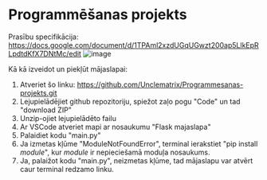 # Programmēšanas projekts
Prasību specifikācija: https://docs.google.com/document/d/1TPAml2xzdUGqUGwzt200ap5LlkEpRLpdtdKfX7DNtMc/edit
![image](https://github.com/user-attachments/assets/2b2edc11-3a36-4400-a498-387eeae3e4e7)

Kā kā izveidot un piekļūt mājaslapai:
1. Atveriet šo linku: https://github.com/Unclematrix/Programmesanas-projekts.git
2. Lejupielādējiet github repozitoriju, spiežot zaļo pogu "Code" un tad "download ZIP"
3. Unzip-ojiet lejupielādēto failu
4. Ar VSCode atveriet mapi ar nosaukumu "Flask majaslapa"
5. Palaidiet kodu "main.py"
6. Ja izmetas kļūme "ModuleNotFoundError", terminal ierakstiet "pip install *module*", kur *module* ir nepieciešamā moduļa nosaukums.
7. Ja, palaižot kodu "main.py", neizmetas kļūme, tad mājaslapu var atvērt caur terminal redzamo linku.
